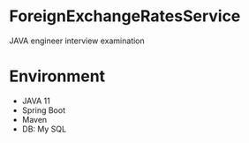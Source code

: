# ForeignExchangeRatesService

 JAVA engineer interview examination

# Environment

* JAVA 11
* Spring Boot
* Maven
* DB: My SQL
